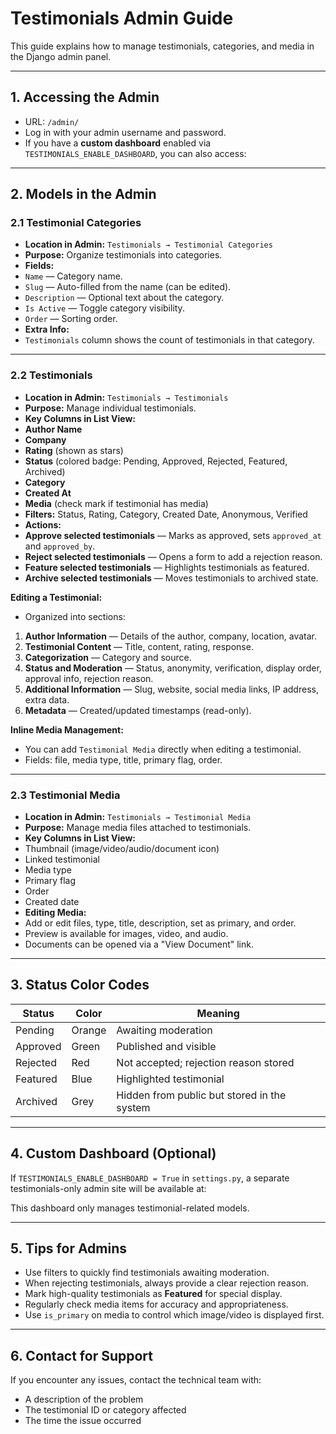 # Testimonials Admin Guide

This guide explains how to manage testimonials, categories, and media in the Django admin panel.

---

## 1. Accessing the Admin
- URL: `/admin/`  
- Log in with your admin username and password.  
- If you have a **custom dashboard** enabled via `TESTIMONIALS_ENABLE_DASHBOARD`, you can also access:


---

## 2. Models in the Admin

### 2.1 Testimonial Categories
- **Location in Admin:** `Testimonials → Testimonial Categories`
- **Purpose:** Organize testimonials into categories.
- **Fields:**
- `Name` — Category name.
- `Slug` — Auto-filled from the name (can be edited).
- `Description` — Optional text about the category.
- `Is Active` — Toggle category visibility.
- `Order` — Sorting order.
- **Extra Info:**
- `Testimonials` column shows the count of testimonials in that category.

---

### 2.2 Testimonials
- **Location in Admin:** `Testimonials → Testimonials`
- **Purpose:** Manage individual testimonials.
- **Key Columns in List View:**
- **Author Name**
- **Company**
- **Rating** (shown as stars)
- **Status** (colored badge: Pending, Approved, Rejected, Featured, Archived)
- **Category**
- **Created At**
- **Media** (check mark if testimonial has media)
- **Filters:** Status, Rating, Category, Created Date, Anonymous, Verified
- **Actions:**
- **Approve selected testimonials** — Marks as approved, sets `approved_at` and `approved_by`.
- **Reject selected testimonials** — Opens a form to add a rejection reason.
- **Feature selected testimonials** — Highlights testimonials as featured.
- **Archive selected testimonials** — Moves testimonials to archived state.

**Editing a Testimonial:**
- Organized into sections:
1. **Author Information** — Details of the author, company, location, avatar.
2. **Testimonial Content** — Title, content, rating, response.
3. **Categorization** — Category and source.
4. **Status and Moderation** — Status, anonymity, verification, display order, approval info, rejection reason.
5. **Additional Information** — Slug, website, social media links, IP address, extra data.
6. **Metadata** — Created/updated timestamps (read-only).

**Inline Media Management:**
- You can add `Testimonial Media` directly when editing a testimonial.
- Fields: file, media type, title, primary flag, order.

---

### 2.3 Testimonial Media
- **Location in Admin:** `Testimonials → Testimonial Media`
- **Purpose:** Manage media files attached to testimonials.
- **Key Columns in List View:**
- Thumbnail (image/video/audio/document icon)
- Linked testimonial
- Media type
- Primary flag
- Order
- Created date
- **Editing Media:**
- Add or edit files, type, title, description, set as primary, and order.
- Preview is available for images, video, and audio.
- Documents can be opened via a "View Document" link.

---

## 3. Status Color Codes
| Status       | Color   | Meaning                                          |
|--------------|---------|--------------------------------------------------|
| Pending      | Orange  | Awaiting moderation                              |
| Approved     | Green   | Published and visible                            |
| Rejected     | Red     | Not accepted; rejection reason stored            |
| Featured     | Blue    | Highlighted testimonial                          |
| Archived     | Grey    | Hidden from public but stored in the system      |

---

## 4. Custom Dashboard (Optional)
If `TESTIMONIALS_ENABLE_DASHBOARD = True` in `settings.py`, a separate testimonials-only admin site will be available at:

This dashboard only manages testimonial-related models.

---

## 5. Tips for Admins
- Use filters to quickly find testimonials awaiting moderation.
- When rejecting testimonials, always provide a clear rejection reason.
- Mark high-quality testimonials as **Featured** for special display.
- Regularly check media items for accuracy and appropriateness.
- Use `is_primary` on media to control which image/video is displayed first.

---

## 6. Contact for Support
If you encounter any issues, contact the technical team with:
- A description of the problem
- The testimonial ID or category affected
- The time the issue occurred
